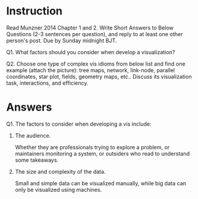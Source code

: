 # Instruction

Read Munzner 2014 Chapter 1 and 2. Write Short Answers to Below Questions (2-3 sentences per question), and reply to at least one other person's post. Due by Sunday midnight BJT.

Q1. What factors should you consider when develop a visualization?

Q2. Choose one type of complex vis idioms from below list and find one example (attach the picture): tree maps, network, link-node, parallel coordinates, star plot, fields, geometry maps, etc.. Discuss its visualization task, interactions, and efficiency.

# Answers

Q1. The factors to consider when developing a vis include:

1. The audience.

    Whether they are professionals trying to explore a problem,
    or maintainers monitoring a system,
    or outsiders who read to understand some takeaways.
1. The size and complexity of the data.

    Small and simple data can be visualized manually,
    while big data can only be visualized using machines.